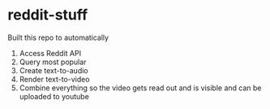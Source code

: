 # reddit-stuff
Built this repo to automatically
1. Access Reddit API
2. Query most popular
3. Create text-to-audio
4. Render text-to-video
5. Combine everything so the video gets read out and is visible and can be uploaded to youtube

